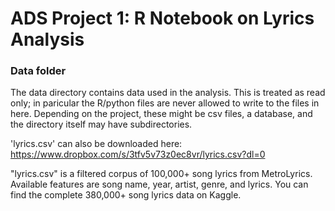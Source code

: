 # ADS Project 1: R Notebook on Lyrics Analysis
### Data folder

The data directory contains data used in the analysis. This is treated as read only; in paricular the R/python files are never allowed to write to the files in here. Depending on the project, these might be csv files, a database, and the directory itself may have subdirectories.

'lyrics.csv' can also be downloaded here: https://www.dropbox.com/s/3tfv5v73z0ec8vr/lyrics.csv?dl=0

"lyrics.csv" is a filtered corpus of 100,000+ song lyrics from MetroLyrics. Available features are song name, year, artist, genre, and lyrics. You can find the complete 380,000+ song lyrics data on Kaggle.
